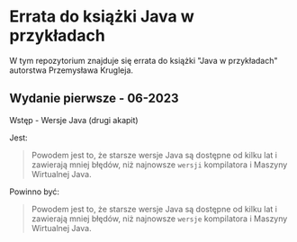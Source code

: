 # Errata do książki Java w przykładach

W tym repozytorium znajduje się errata do książki "Java w przykładach" autorstwa Przemysława Krugleja.

## Wydanie pierwsze - 06-2023

Wstęp - Wersje Java (drugi akapit)

Jest:

> Powodem jest to, że starsze wersje Java są dostępne od kilku lat i zawierają mniej błędów, niż najnowsze `wersji` kompilatora i Maszyny Wirtualnej Java.

Powinno być:

> Powodem jest to, że starsze wersje Java są dostępne od kilku lat i zawierają mniej błędów, niż najnowsze `wersje` kompilatora i Maszyny Wirtualnej Java.
